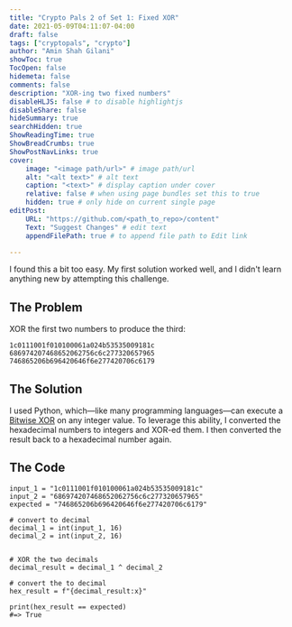 ```yaml
---
title: "Crypto Pals 2 of Set 1: Fixed XOR"
date: 2021-05-09T04:11:07-04:00
draft: false
tags: ["cryptopals", "crypto"]
author: "Amin Shah Gilani"
showToc: true
TocOpen: false
hidemeta: false
comments: false
description: "XOR-ing two fixed numbers"
disableHLJS: false # to disable highlightjs
disableShare: false
hideSummary: true
searchHidden: true
ShowReadingTime: true
ShowBreadCrumbs: true
ShowPostNavLinks: true
cover:
    image: "<image path/url>" # image path/url
    alt: "<alt text>" # alt text
    caption: "<text>" # display caption under cover
    relative: false # when using page bundles set this to true
    hidden: true # only hide on current single page
editPost:
    URL: "https://github.com/<path_to_repo>/content"
    Text: "Suggest Changes" # edit text
    appendFilePath: true # to append file path to Edit link

---
```


I found this a bit too easy. My first solution worked well, and I didn't learn anything new by attempting this challenge.

## The Problem

XOR the first two numbers to produce the third:

```
1c0111001f010100061a024b53535009181c
686974207468652062756c6c277320657965
746865206b696420646f6e277420706c6179
```

## The Solution

I used Python, which—like many programming languages—can execute a [Bitwise XOR](https://en.wikipedia.org/wiki/Bitwise_operation#XOR) on any integer value. To leverage this ability, I converted the hexadecimal numbers to integers and XOR-ed them. I then converted the result back to a hexadecimal number again.


## The Code

```
input_1 = "1c0111001f010100061a024b53535009181c"
input_2 = "686974207468652062756c6c277320657965"
expected = "746865206b696420646f6e277420706c6179"

# convert to decimal
decimal_1 = int(input_1, 16)
decimal_2 = int(input_2, 16)


# XOR the two decimals
decimal_result = decimal_1 ^ decimal_2

# convert the to decimal
hex_result = f"{decimal_result:x}"

print(hex_result == expected)
#=> True
```